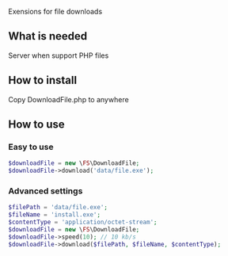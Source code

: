 Exensions for file downloads

## What is needed
Server when support PHP files


## How to install
Copy DownloadFile.php to anywhere

## How to use

### Easy to use
```php
$downloadFile = new \FS\DownloadFile;
$downloadFile->download('data/file.exe');
```

### Advanced settings
```php
$filePath = 'data/file.exe';
$fileName = 'install.exe';
$contentType = 'application/octet-stream';
$downloadFile = new \FS\DownloadFile;
$downloadFile->speed(10); // 10 kb/s
$downloadFile->download($filePath, $fileName, $contentType);
```

